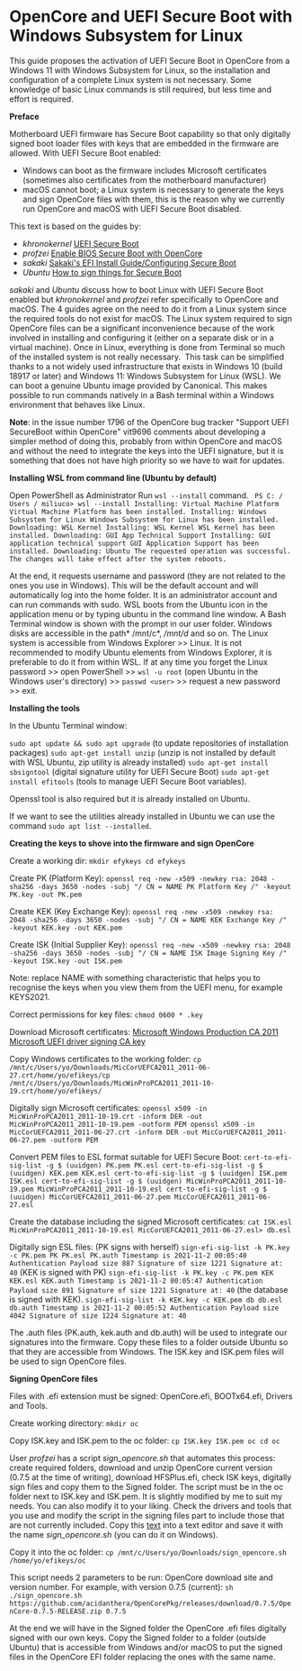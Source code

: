 # OpenCore and UEFI Secure Boot with Windows Subsystem for Linux
This guide proposes the activation of UEFI Secure Boot in OpenCore from a Windows 11 with Windows Subsystem for Linux, so the installation and configuration of a complete Linux system is not necessary. Some knowledge of basic Linux commands is still required, but less time and effort is required.
 
**Preface**
 
Motherboard UEFI firmware has Secure Boot capability so that only digitally signed boot loader files with keys that are embedded in the firmware are allowed. With UEFI Secure Boot enabled:

- Windows can boot as the firmware includes Microsoft certificates (sometimes also certificates from the motherboard manufacturer)
- macOS cannot boot; a Linux system is necessary to generate the keys and sign OpenCore files with them, this is the reason why we currently run OpenCore and macOS with UEFI Secure Boot disabled.

This text is based on the guides by:

- *khronokernel* [UEFI Secure Boot](https://github.com/dortania/OpenCore-Post-Install/blob/c0e7f282975f7d6224878b71648c27ce0ed304e6/universal/security/uefisecureboot.md)
- *profzei* [Enable BIOS Secure Boot with OpenCore](https://github.com/profzei/Matebook-X-Pro-2018/wiki/Enable-BIOS-Secure-Boot-with-OpenCore)
- *sakaki* [Sakaki's EFI Install Guide/Configuring Secure Boot](https://wiki.gentoo.org/wiki/User:Sakaki/Sakaki's_EFI_Install_Guide/Configuring_Secure_Boot)
- *Ubuntu* [How to sign things for Secure Boot](https://ubuntu.com/blog/how-to-sign-things-for-secure-boot)

*sakaki* and *Ubuntu* discuss how to boot Linux with UEFI Secure Boot enabled but *khronokernel* and *profzei* refer specifically to OpenCore and macOS. The 4 guides agree on the need to do it from a Linux system since the required tools do not exist for macOS. The Linux system required to sign OpenCore files can be a significant inconvenience because of the work involved in installing and configuring it (either on a separate disk or in a virtual machine). Once in Linux, everything is done from Terminal so much of the installed system is not really necessary. 
This task can be simplified thanks to a not widely used infrastructure that exists in Windows 10 (build 18917 or later) and Windows 11: Windows Subsystem for Linux (WSL). We can boot a genuine Ubuntu image provided by Canonical. This makes possible to run commands natively in a Bash terminal within a Windows environment that behaves like Linux.

**Note**: in the issue number 1796 of the OpenCore bug tracker "Support UEFI SecureBoot within OpenCore" vit9696 comments about developing a simpler method of doing this, probably from within OpenCore and macOS and without the need to integrate the keys into the UEFI signature, but it is something that does not have high priority so we have to wait for updates.

**Installing WSL from command line (Ubuntu by default)**

Open PowerShell as Administrator
Run `wsl --install` command.
`
PS C: / Users / miliuco> wsl --install
Installing: Virtual Machine Platform
Virtual Machine Platform has been installed.
Installing: Windows Subsystem for Linux
Windows Subsystem for Linux has been installed.
Downloading: WSL Kernel
Installing: WSL Kernel
WSL Kernel has been installed.
Downloading: GUI App Technical Support
Installing: GUI application technical support
GUI Application Support has been installed.
Downloading: Ubuntu
The requested operation was successful. The changes will take effect after the system reboots.`

At the end, it requests username and password (they are not related to the ones you use in Windows). This will be the default account and will automatically log into the home folder. It is an administrator account and can run commands with sudo.
WSL boots from the Ubuntu icon in the application menu or by typing ubuntu in the command line window. A Bash Terminal window is shown with the prompt in our user folder.
Windows disks are accessible in the path* /mnt/c*, */mnt/d* and so on. The Linux system is accessible from Windows Explorer >> Linux. It is not recommended to modify Ubuntu elements from Windows Explorer, it is preferable to do it from within WSL.
If at any time you forget the Linux password >> open PowerShell >> `wsl -u root` (open Ubuntu in the Windows user's directory) >> `passwd <user>` >> request a new password >> exit.

**Installing the tools**

In the Ubuntu Terminal window:

`sudo apt update && sudo apt upgrade`
(to update repositories of installation packages)
`sudo apt-get install unzip`
(unzip is not installed by default with WSL Ubuntu, zip utility is already installed)
`sudo apt-get install sbsigntool`
(digital signature utility for UEFI Secure Boot)
`sudo apt-get install efitools`
(tools to manage UEFI Secure Boot variables).

Openssl tool is also required but it is already installed on Ubuntu.
 
If we want to see the utilities already installed in Ubuntu we can use the command
`sudo apt list --installed`.

**Creating the keys to shove into the firmware and sign OpenCore**

Create a working dir:
`mkdir efykeys
cd efykeys`

Create PK (Platform Key):
`openssl req -new -x509 -newkey rsa: 2048 -sha256 -days 3650 -nodes -subj "/ CN = NAME PK Platform Key /" -keyout PK.key -out PK.pem`

Create KEK (Key Exchange Key):
`openssl req -new -x509 -newkey rsa: 2048 -sha256 -days 3650 -nodes -subj "/ CN = NAME KEK Exchange Key /" -keyout KEK.key -out KEK.pem`

Create ISK (Initial Supplier Key):
`openssl req -new -x509 -newkey rsa: 2048 -sha256 -days 3650 -nodes -subj "/ CN = NAME ISK Image Signing Key /" -keyout ISK.key -out ISK.pem`

Note: replace NAME with something characteristic that helps you to recognise the keys when you view them from the UEFI menu, for example KEYS2021.

Correct permissions for key files:
`chmod 0600 * .key`

Download Microsoft certificates:
[Microsoft Windows Production CA 2011](http://go.microsoft.com/fwlink/?LinkID=321192)
[Microsoft UEFI driver signing CA key](http://go.microsoft.com/fwlink/?LinkId=321194)

Copy Windows certificates to the working folder:
`cp /mnt/c/Users/yo/Downloads/MicCorUEFCA2011_2011-06-27.crt/home/yo/efikeys/cp /mnt/c/Users/yo/Downloads/MicWinProPCA2011_2011-10-19.crt/home/yo/efikeys/`

Digitally sign Microsoft certificates:
`openssl x509 -in MicWinProPCA2011_2011-10-19.crt -inform DER -out MicWinProPCA2011_2011-10-19.pem -outform PEM
openssl x509 -in MicCorUEFCA2011_2011-06-27.crt -inform DER -out MicCorUEFCA2011_2011-06-27.pem -outform PEM`

Convert PEM files to ESL format suitable for UEFI Secure Boot:
`cert-to-efi-sig-list -g $ (uuidgen) PK.pem PK.esl
cert-to-efi-sig-list -g $ (uuidgen) KEK.pem KEK.esl
cert-to-efi-sig-list -g $ (uuidgen) ISK.pem ISK.esl
cert-to-efi-sig-list -g $ (uuidgen) MicWinProPCA2011_2011-10-19.pem MicWinProPCA2011_2011-10-19.esl
cert-to-efi-sig-list -g $ (uuidgen) MicCorUEFCA2011_2011-06-27.pem MicCorUEFCA2011_2011-06-27.esl`

Create the database including the signed Microsoft certificates:
`cat ISK.esl MicWinProPCA2011_2011-10-19.esl MicCorUEFCA2011_2011-06-27.esl> db.esl`

Digitally sign ESL files:
(PK signs with herself)
`sign-efi-sig-list -k PK.key -c PK.pem PK PK.esl PK.auth
Timestamp is 2021-11-2 00:05:40
Authentication Payload size 887
Signature of size 1221
Signature at: 40`
(KEK is signed with PK)
`sign-efi-sig-list -k PK.key -c PK.pem KEK KEK.esl KEK.auth
Timestamp is 2021-11-2 00:05:47
Authentication Payload size 891
Signature of size 1221
Signature at: 40`
(the database is signed with KEK).
`sign-efi-sig-list -k KEK.key -c KEK.pem db db.esl db.auth
Timestamp is 2021-11-2 00:05:52
Authentication Payload size 4042
Signature of size 1224
Signature at: 40`

The .auth files (PK.auth, kek.auth and db.auth) will be used to integrate our signatures into the firmware. Copy these files to a folder outside Ubuntu so that they are accessible from Windows. The ISK.key and ISK.pem files will be used to sign OpenCore files.

**Signing OpenCore files**

Files with .efi extension must be signed: OpenCore.efi, BOOTx64.efi, Drivers and Tools.

Create working directory:
`mkdir oc`

Copy ISK.key and ISK.pem to the oc folder:
`cp ISK.key ISK.pem oc
cd oc`

User *profzei* has a script *sign_opencore.sh* that automates this process: create required folders, download and unzip OpenCore current version (0.7.5 at the time of writing), download HFSPlus.efi, check ISK keys, digitally sign files and copy them to the Signed folder. The script must be in the oc folder next to ISK.key and ISK.pem. It is slightly modified by me to suit my needs. You can also modify it to your liking. Check the drivers and tools that you use and modify the script in the signing files part to include those that are not currently included.
Copy this [text](https://gist.github.com/perez987/1707f26b256a2bc849b4fc272de20280) into a text editor and save it with the name *sign_opencore.sh* (you can do it on Windows).

Copy it into the oc folder:
`cp /mnt/c/Users/yo/Downloads/sign_opencore.sh /home/yo/efikeys/oc`

This script needs 2 parameters to be run: OpenCore download site and version number. For example, with version 0.7.5 (current):
`sh ./sign_opencore.sh https://github.com/acidanthera/OpenCorePkg/releases/download/0.7.5/OpenCore-0.7.5-RELEASE.zip 0.7.5`

At the end we will have in the Signed folder the OpenCore .efi files digitally signed with our own keys. Copy the Signed folder to a folder (outside Ubuntu) that is accessible from Windows and/or macOS to put the signed files in the OpenCore EFI folder replacing the ones with the same name.
